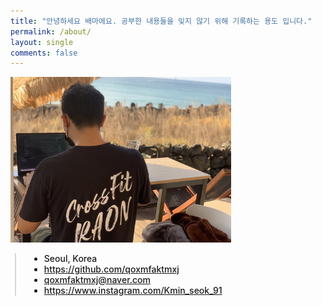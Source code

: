 ```yaml
---
title: "안녕하세요 배마에요. 공부한 내용들을 잊지 않기 위해 기록하는 용도 입니다."
permalink: /about/
layout: single
comments: false
---
```


<div>
    <img src="/assets/images/jeju_kms.jpg" alt="about_meee" width="70%" min-width="700px" itemprop="image">
</div>

<div style="border-left: 2px solid rgba(199, 198, 198, 0.7); margin: 0.5em 0 0 0.5em; padding-left: 1.5em; font-weight: 500;">
    <ul class="author__urls social-icons">
        <li itemprop="homeLocation" itemscope itemtype="https://schema.org/Place">
          <i class="fas fa-fw fa-map-marker-alt" aria-hidden="true"></i> <span itemprop="name">  Seoul, Korea</span>
        </li>
        <li>
          <a href="https://github.com/qoxmfaktmxj" itemprop="sameAs" rel="nofollow noopener noreferrer">
            <i class="fab fa-fw fa-github" aria-hidden="true"></i><span class="label">  https://github.com/qoxmfaktmxj</span>
          </a>
        </li>
        <li>
          <a href="mailto:qoxmfaktmxj@naver.com">
            <meta itemprop="email" content="qoxmfaktmxj@naver.com" />
            <i class="fas fa-fw fa-envelope-square" aria-hidden="true"></i><span class="label">  qoxmfaktmxj@naver.com</span>
          </a>
        </li>
        <li>
          <a href="https://www.instagram.com/Kmin_seok_91" itemprop="sameAs" rel="nofollow noopener noreferrer">
            <i class="fab fa-fw fa-instagram" aria-hidden="true"></i><span class="label">  https://www.instagram.com/Kmin_seok_91</span>
          </a>
        </li>
    </ul>
  </div>
